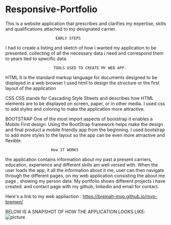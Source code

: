 # Responsive-Portfolio
This is a website application that prescribes and clarifies my expertise, skills and qualifications
attached to my designated carrier.

                          EARLY STEPS
  I had to create a listing and sketch of how i wanted my application to be presented. collecting 
  of all the necessary data i need and correspond them to years tied to spwcific data.

                         TOOLS USED TO CREATE MY WEB APP.

HTML 
It is the standard markup language for documents designed to be displayed in a web browser I used html to design the structure or the first layout of the application

CSS 
CSS stands for Cascading Style Sheets and describes how HTML elements are to be displayed on screen, paper, or in other media. I used css to add styles and coloring to make the application more attractive.

BOOTSTRAP 
One of the most import aspects of bootstrap it enables a Mobile First design. Using the BootStrap framework helps make the design and final product a mobile friendly app from the beginning. I used bootstrap to add more styles to the layout so the app can be even more atrractive and flexible. 

                        How IT WORKS
 the application contains information about my past a present carriers, education, experience and different skills am well versed with.
 When the user loads the app, it all the information  about it me, user can then navigate through the different pages, on my web application consisting the about me page , showing my person data.
 My portfolio shows different projects i have created. and contact page with my github, linkedin and email for contact.

 Here's a link to my web appliaction : https://bremah-mvp.github.io/mvp-bremen/

 BELOW IS A SNAPSHOT OF HOW THE APPLICATION LOOKS LIKE:
 ![picture](https://github.com/Bremah-mvp/Responsive-Portfolio-Updated/blob/master/assets/snap.png)                    

